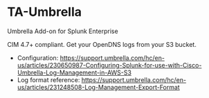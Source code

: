 # TA-Umbrella
Umbrella Add-on for Splunk Enterprise

CIM 4.7+ compliant. Get your OpenDNS logs from your S3 bucket.

* Configuration: https://support.umbrella.com/hc/en-us/articles/230650987-Configuring-Splunk-for-use-with-Cisco-Umbrella-Log-Management-in-AWS-S3 
* Log format reference: https://support.umbrella.com/hc/en-us/articles/231248508-Log-Management-Export-Format 
